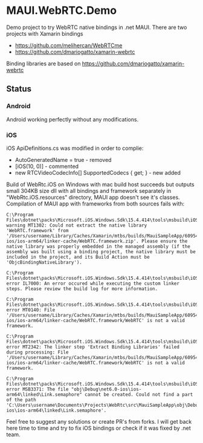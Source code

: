 # MAUI.WebRTC.Demo
Demo project to try WebRTC native bindings in .net MAUI.
There are two projects with Xamarin bindings
- https://github.com/melihercan/WebRTCme
- https://github.com/dmariogatto/xamarin-webrtc

Binding libraries are based on https://github.com/dmariogatto/xamarin-webrtc

## Status
### Android
Android working perfectly without any modifications.

### iOS
iOS ApiDefinitions.cs was modified in order to complie:
- AutoGeneratedName = true - removed
- [iOS(10, 0)] - commented
- new RTCVideoCodecInfo[] SupportedCodecs { get; } - new added

Build of WebRtc.iOS on Windows with mac build host succeeds but outputs small 304KB size dll with all bindings and framework separately in "WebRtc.iOS.resources" directory, MAUI app doesn't see it's classes. Compilation of MAUI app with frameworks from both sources fails with:
```
C:\Program Files\dotnet\packs\Microsoft.iOS.Windows.Sdk\15.4.414\tools\msbuild\iOS\Xamarin.iOS.Common.After.targets(327,3): warning MT1302: Could not extract the native library 'WebRTC.framework' from '/Users/username/Library/Caches/Xamarin/mtbs/builds/MauiSampleApp/609541de2501516f3dc9d3e7c3ac45d11100f8ea426a3434038258fdadaa92b7/obj/Debug/net6.0-ios/ios-arm64/linker-cache/WebRTC.framework.zip'. Please ensure the native library was properly embedded in the managed assembly (if the assembly was built using a binding project, the native library must be included in the project, and its Build Action must be 'ObjcBindingNativeLibrary').

C:\Program Files\dotnet\packs\Microsoft.iOS.Windows.Sdk\15.4.414\tools\msbuild\iOS\Xamarin.iOS.Common.After.targets(327,3): error IL7000: An error occured while executing the custom linker steps. Please review the build log for more information.

C:\Program Files\dotnet\packs\Microsoft.iOS.Windows.Sdk\15.4.414\tools\msbuild\iOS\Xamarin.iOS.Common.After.targets(327,3): error MT0140: File '/Users/username/Library/Caches/Xamarin/mtbs/builds/MauiSampleApp/609541de2501516f3dc9d3e7c3ac45d11100f8ea426a3434038258fdadaa92b7/obj/Debug/net6.0-ios/ios-arm64/linker-cache/WebRTC.framework/WebRTC' is not a valid framework.

C:\Program Files\dotnet\packs\Microsoft.iOS.Windows.Sdk\15.4.414\tools\msbuild\iOS\Xamarin.iOS.Common.After.targets(327,3): error MT2342: The linker step 'Extract Binding Libraries' failed during processing: File '/Users/username/Library/Caches/Xamarin/mtbs/builds/MauiSampleApp/609541de2501516f3dc9d3e7c3ac45d11100f8ea426a3434038258fdadaa92b7/obj/Debug/net6.0-ios/ios-arm64/linker-cache/WebRTC.framework/WebRTC' is not a valid framework.

C:\Program Files\dotnet\packs\Microsoft.iOS.Windows.Sdk\15.4.414\tools\msbuild\iOS\Xamarin.iOS.Common.After.targets(368,3): error MSB3371: The file "obj\Debug\net6.0-ios\ios-arm64\linked\Link.semaphore" cannot be created. Could not find a part of the path 'C:\Users\username\Documents\Projects\WebRtc\src\MauiSampleApp\obj\Debug\net6.0-ios\ios-arm64\linked\Link.semaphore'.
```

Feel free to suggest any solutions or create PR's from forks. I will get back here time to time and try to fix iOS bindings or check if it was fixed by .net team.